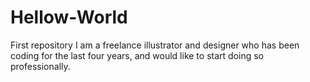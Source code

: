 # Hellow-World
First repository
I am a freelance illustrator and designer who has been coding for the last four years, and would like to start doing so professionally.
